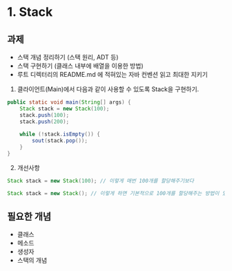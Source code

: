 # 1. Stack

## 과제

- 스택 개념 정리하기 (스택 원리, ADT 등)
- 스택 구현하기 (클래스 내부에 배열을 이용한 방법)
- 루트 디렉터리의 README.md 에 적혀있는 자바 컨벤션 읽고 최대한 지키기

1. 클라이언트(Main)에서 다음과 같이 사용할 수 있도록 Stack을 구현하기.
```java
public static void main(String[] args) {
	Stack stack = new Stack(100);
	stack.push(100);
	stack.push(200);
	
	while (!stack.isEmpty()) {
		sout(stack.pop());
	}
}
```

2. 개선사항
```java
Stack stack = new Stack(100); // 이렇게 매번 100개를 할당해주기보다

Stack stack = new Stack(); // 이렇게 하면 기본적으로 100개를 할당해주는 방법이 있을까?
```


## 필요한 개념

- 클래스
- 메소드
- 생성자
- 스택의 개념
